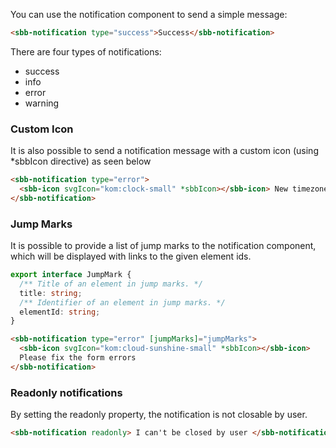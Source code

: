 You can use the notification component to send a simple message:

```html
<sbb-notification type="success">Success</sbb-notification>
```

There are four types of notifications:

- success
- info
- error
- warning

### Custom Icon

It is also possible to send a notification message with a custom icon
(using \*sbbIcon directive) as seen below

```html
<sbb-notification type="error">
  <sbb-icon svgIcon="kom:clock-small" *sbbIcon></sbb-icon> New timezone saved successfully
</sbb-notification>
```

### Jump Marks

It is possible to provide a list of jump marks to the notification component, which will be
displayed with links to the given element ids.

```ts
export interface JumpMark {
  /** Title of an element in jump marks. */
  title: string;
  /** Identifier of an element in jump marks. */
  elementId: string;
}
```

```html
<sbb-notification type="error" [jumpMarks]="jumpMarks">
  <sbb-icon svgIcon="kom:cloud-sunshine-small" *sbbIcon></sbb-icon>
  Please fix the form errors
</sbb-notification>
```

### Readonly notifications

By setting the readonly property, the notification is not closable by user.

```html
<sbb-notification readonly> I can't be closed by user </sbb-notification>
```
